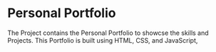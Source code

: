 # Personal Portfolio
The Project contains the Personal Portfolio to showcse the skills and Projects. This Portfolio is built using HTML, CSS, and JavaScript, 
